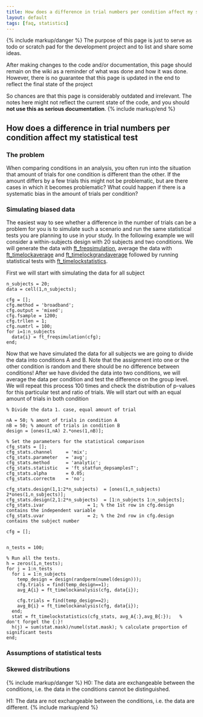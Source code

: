 ```yaml
---
title: How does a difference in trial numbers per condition affect my statistical test
layout: default
tags: [faq, statistics]
---
```


{% include markup/danger %}
The purpose of this page is just to serve as todo or scratch pad for the development project and to list and share some ideas.

After making changes to the code and/or documentation, this page should remain on the wiki as a reminder of what was done and how it was done. However, there is no guarantee that this page is updated in the end to reflect the final state of the project

So chances are that this page is considerably outdated and irrelevant. The notes here might not reflect the current state of the code, and you should **not use this as serious documentation**.
{% include markup/end %}

##  How does a difference in trial numbers per condition affect my statistical test

### The problem

When comparing conditions in an analysis, you often run into the situation that amount of trials for one condition is different than the other. If the amount differs by a few trials this might not be problematic, but are there cases in which it becomes problematic? What could happen if there is a systematic bias in the amount of trials per condition?

### Simulating biased data

The easiest way to see whether a difference in the number of trials can be a problem for you is to simulate such a scenario and run the same statistical tests you are planning to use in your study. In the following example we will consider a within-subjects design with 20 subjects and two conditions. We will generate the data with [ft_freqsimulation](/reference/ft_freqsimulation), average the data with [ft_timelockaverage](/reference/ft_timelockanalysis) and [ft_timelockgrandaverage](/reference/ft_timelockgrandaverage) followed by running statistical tests with [ft_timelockstatistics](/reference/ft_timelockstatistics).

First we will start with simulating the data for all subject

	n_subjects = 20;
	data = cell(1,n_subjects);

	cfg = [];
	cfg.method = 'broadband';
	cfg.output = 'mixed';
	cfg.fsample = 1200;
	cfg.trllen = 1;
	cfg.numtrl = 100;
	for i=1:n_subjects
	  data{i} = ft_freqsimulation(cfg);
	end;

Now that we have simulated the data for all subjects we are going to divide the data into conditions A and B. Note that the assignment into one or the other condition is random and there should be no difference between conditions! After we have divided the data into two conditions, we will average the data per condition and test the difference on the group level. We will repeat this process 100 times and check the distribution of p-values for this particular test and ratio of trials. We will start out with an equal amount of trials in both condition

	% Divide the data 1. case, equal amount of trial

	nA = 50; % amont of trials in condition A
	nB = 50; % amount of trials in condition B
	design = [ones(1,nA) 2.*ones(1,nB)];

	% Set the parameters for the statistical comparison
	cfg_stats = [];
	cfg_stats.channel     = 'mix';
	cfg_stats.parameter   = 'avg';
	cfg_stats.method      = 'analytic';
	cfg_stats.statistic   = 'ft_statfun_depsamplesT';
	cfg_stats.alpha       = 0.05;
	cfg_stats.correctm    = 'no';

	cfg_stats.design(1,1:2*n_subjects)  = [ones(1,n_subjects) 2*ones(1,n_subjects)];
	cfg_stats.design(2,1:2*n_subjects)  = [1:n_subjects 1:n_subjects];
	cfg_stats.ivar                = 1; % the 1st row in cfg.design contains the independent variable
	cfg_stats.uvar                = 2; % the 2nd row in cfg.design contains the subject number

	cfg = [];


	n_tests = 100;

	% Run all the tests.
	h = zeros(1,n_tests);
	for j = 1:n_tests
	  for i = 1:n_subjects
	    temp_design = design(randperm(numel(design)));
	    cfg.trials = find(temp_design==1);
	    avg_A{i} = ft_timelockanalysis(cfg, data{i});

	    cfg.trials = find(temp_design==2);
	    avg_B{i} = ft_timelockanalysis(cfg, data{i});
	  end;
	  stat = ft_timelockstatistics(cfg_stats, avg_A{:},avg_B{:});   % don't forget the {:}!
	  h(j) = sum(stat.mask)/numel(stat.mask); % calculate proportion of significant tests
	end;



### Assumptions of statistical tests

### Skewed distributions

{% include markup/danger %}
H0: The data are exchangeable between the conditions, i.e. the data in the conditions cannot be distinguished.

H1: The data are not exchangeable between the conditions, i.e. the data are different.
{% include markup/end %}
